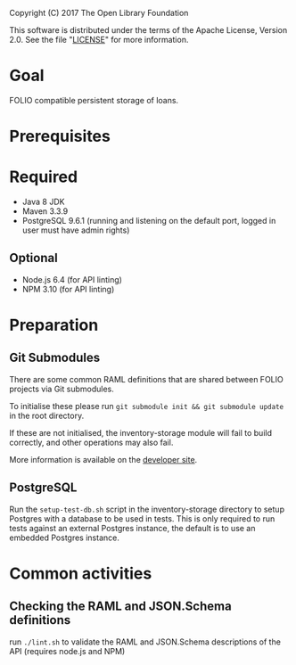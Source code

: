 
Copyright (C) 2017 The Open Library Foundation

This software is distributed under the terms of the Apache License,
Version 2.0. See the file "[LICENSE](LICENSE)" for more information.

# Goal

FOLIO compatible persistent storage of loans.

# Prerequisites

# Required

- Java 8 JDK
- Maven 3.3.9
- PostgreSQL 9.6.1 (running and listening on the default port, logged in user must have admin rights)

## Optional

- Node.js 6.4 (for API linting)
- NPM 3.10 (for API linting)

# Preparation

## Git Submodules

There are some common RAML definitions that are shared between FOLIO projects via Git submodules.

To initialise these please run `git submodule init && git submodule update` in the root directory.

If these are not initialised, the inventory-storage module will fail to build correctly, and other operations may also fail.

More information is available on the [developer site](http://dev.folio.org/doc/setup#update-git-submodules).

## PostgreSQL

Run the `setup-test-db.sh` script in the inventory-storage directory to setup Postgres with a database to be used in tests.
This is only required to run tests against an external Postgres instance, the default is to use an embedded Postgres instance.

# Common activities

## Checking the RAML and JSON.Schema definitions

run `./lint.sh` to validate the RAML and JSON.Schema descriptions of the API (requires node.js and NPM) 

